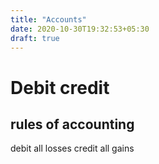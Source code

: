 ```yaml
---
title: "Accounts"
date: 2020-10-30T19:32:53+05:30
draft: true
---
```


# Debit credit
## rules of accounting
 debit all losses
 credit all gains
